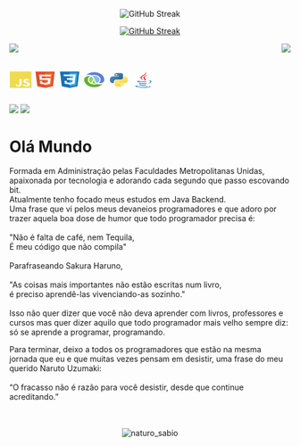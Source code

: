 <p align="center"
   
![GitHub Streak](https://github.com/ldsleticia/gamaPanAcademyJavaBasico/blob/main/panGamaAcademy/assets/download20211104220102.png)

</p>


<p align="center"
        
[![GitHub Streak](http://github-readme-streak-stats.herokuapp.com?user=ldsleticia&theme=blue-green&date_format=M%20j%5B%2C%20Y%5D)](https://git.io/streak-stats)

</p>

<p align="left">
  <img width="350px" align="left" src="https://github-readme-stats.vercel.app/api/top-langs/?username=ldsleticia&hide=html&layout=compact&theme=github_dark" />
</p>

<p align="right">
   <img width="400px" align="rigth" src="https://github-readme-stats.vercel.app/api?username=ldsleticia&show_icons=true&theme=github_dark" />
</p>

<div style="display: inline_block"><br>
  <img align="center" alt="Leticia-Js" height="30" width="40" src="https://raw.githubusercontent.com/devicons/devicon/master/icons/javascript/javascript-plain.svg">
  <img align="center" alt="Leticia-HTML" height="30" width="40" src="https://raw.githubusercontent.com/devicons/devicon/master/icons/html5/html5-original.svg">
  <img align="center" alt="Leticia-CSS" height="30" width="40" src="https://raw.githubusercontent.com/devicons/devicon/master/icons/css3/css3-original.svg">
  <img align="center" alt="Leticia-Clojure" height="30" width="40" src="https://github.com/devicons/devicon/blob/master/icons/clojure/clojure-original.svg">
  <img align="center" alt="Leticia-Clojure" height="30" width="40" src="https://github.com/devicons/devicon/blob/master/icons/python/python-original.svg">
  <img align="center" alt="Leticia-Java" height="30" width="40" src="https://github.com/devicons/devicon/blob/master/icons/java/java-original.svg">
</div>

##

<div> 
  <a href = "mailto:lds.leticia.dos.santos@gmail.com"><img src="https://img.shields.io/badge/-Gmail-%23333?style=for-the-badge&logo=gmail&logoColor=white" target="_blank"></a>
  <a href="https://www.linkedin.com/in/let%C3%ADcia-dos-santos/" target="_blank"><img src="https://img.shields.io/badge/-LinkedIn-%230077B5?style=for-the-badge&logo=linkedin&logoColor=white" target="_blank"></a> 


# Olá Mundo

  Formada em Administração pelas Faculdades Metropolitanas Unidas, apaixonada por tecnologia e adorando cada segundo que passo escovando bit. <br>
  Atualmente tenho focado meus estudos em Java Backend. <br>
  Uma frase que vi pelos meus devaneios programadores e que adoro por trazer aquela boa dose de humor que todo programador precisa é:<br>     
  "Não é falta de café, nem Tequila,<br>
  É meu código que não compila" <br><br>
  Parafraseando Sakura Haruno, <br><br>
  "As coisas mais importantes não estão escritas num livro, <br>
  é preciso aprendê-las vivenciando-as sozinho."<br><br>
  Isso não quer dizer que você não deva aprender com livros, professores e cursos mas quer dizer aquilo que todo programador mais velho sempre diz: só se aprende a programar, programando.<br>
       
   Para terminar, deixo a todos os programadores que estão na mesma jornada que eu e que muitas vezes pensam em desistir, uma frase do meu querido Naruto Uzumaki: <br><br>
   “O fracasso não é razão para você desistir, desde que continue acreditando.”<br><br><br>
           
 <p align="center" 
       
![naturo_sabio](https://user-images.githubusercontent.com/34607590/102846507-e9e04a80-43ee-11eb-8fc6-71c93368f879.gif)
       </p>
